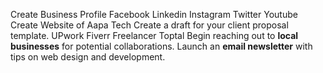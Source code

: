 Create Business Profile
Facebook 
Linkedin
Instagram
Twitter
Youtube
Create Website of Aapa Tech
Create a draft for your client proposal template.
UPwork
Fiverr
Freelancer
Toptal
Begin reaching out to **local businesses** for potential collaborations.
Launch an **email newsletter** with tips on web design and development.
